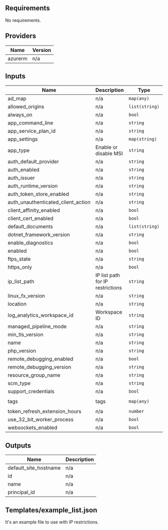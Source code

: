 ## Requirements

No requirements.

## Providers

| Name | Version |
|------|---------|
| azurerm | n/a |

## Inputs

| Name | Description | Type | Default | Required |
|------|-------------|------|---------|:--------:|
| ad\_map | n/a | `map(any)` | `{}` | no |
| allowed\_origins | n/a | `list(string)` | `[]` | no |
| always\_on | n/a | `bool` | `false` | no |
| app\_command\_line | n/a | `string` | `null` | no |
| app\_service\_plan\_id | n/a | `string` | n/a | yes |
| app\_settings | n/a | `map(string)` | `null` | no |
| app\_type | Enable or disable MSI | `string` | `null` | no |
| auth\_default\_provider | n/a | `string` | `null` | no |
| auth\_enabled | n/a | `string` | n/a | yes |
| auth\_issuer | n/a | `string` | `null` | no |
| auth\_runtime\_version | n/a | `string` | `null` | no |
| auth\_token\_store\_enabled | n/a | `string` | `false` | no |
| auth\_unauthenticated\_client\_action | n/a | `string` | `null` | no |
| client\_affinity\_enabled | n/a | `bool` | `null` | no |
| client\_cert\_enabled | n/a | `bool` | `false` | no |
| default\_documents | n/a | `list(string)` | `[]` | no |
| dotnet\_framework\_version | n/a | `string` | `"v4.0"` | no |
| enable\_diagnostics | n/a | `bool` | `false` | no |
| enabled | n/a | `bool` | `null` | no |
| ftps\_state | n/a | `string` | `null` | no |
| https\_only | n/a | `bool` | `null` | no |
| ip\_list\_path | IP list path for IP restrictions | `string` | `null` | no |
| linux\_fx\_version | n/a | `string` | `null` | no |
| location | n/a | `string` | n/a | yes |
| log\_analytics\_workspace\_id | Workspace ID | `string` | `null` | no |
| managed\_pipeline\_mode | n/a | `string` | `"Integrated"` | no |
| min\_tls\_version | n/a | `string` | `"1.2"` | no |
| name | n/a | `string` | n/a | yes |
| php\_version | n/a | `string` | `null` | no |
| remote\_debugging\_enabled | n/a | `bool` | `false` | no |
| remote\_debugging\_version | n/a | `string` | `null` | no |
| resource\_group\_name | n/a | `string` | n/a | yes |
| scm\_type | n/a | `string` | `null` | no |
| support\_credentials | n/a | `bool` | `null` | no |
| tags | tags | `map(any)` | `"Map of tags"` | no |
| token\_refresh\_extension\_hours | n/a | `number` | `72` | no |
| use\_32\_bit\_worker\_process | n/a | `bool` | `null` | no |
| websockets\_enabled | n/a | `bool` | `null` | no |

## Outputs

| Name | Description |
|------|-------------|
| default\_site\_hostname | n/a |
| id | n/a |
| name | n/a |
| principal\_id | n/a |


## Templates/example_list.json 

It's an example file to use with IP restrictions.

